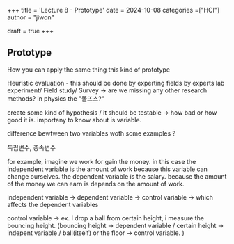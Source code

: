 +++
title = 'Lecture 8 - Prototype'
date = 2024-10-08
categories =["HCI"]
author = "jiwon"

draft = true
+++

## Prototype

How you can apply the same thing this kind of prototype

Heuristic evaluation - this should be done by experting fields by experts 
lab experiment/ Field study/ Survey -> are we missing any other research methods? in physics the "똘뜨스?" 

create some kind of hypothesis / it should be testable -> how bad or how good it is. importany to know about is variable. 

difference bewtween two variables woth some examples ? 

독립변수, 종속변수 

for example, imagine we work for gain the money. 
in this case the independent variable is the amount of work because this variable can change ourselves. 
the dependent variable is the salary. because the amount of the money we can earn is depends on the amount of work. 


independent variable -> 
dependent variable -> 
control variable -> which affects the dependent variables 

control variable -> ex. I drop a ball from certain height, i measure the bouncing height. (bouncing height -> dependent variable / certain  height -> indepent variable / ball(itself) or the floor -> control variable. )